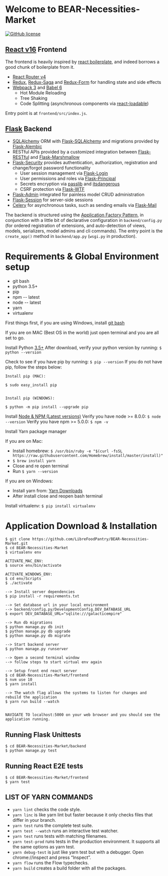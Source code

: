 # Welcome to BEAR-Necessities-Market
[![GitHub license](https://img.shields.io/badge/license-GPL%20V3-blue.svg)](https://github.com/LibreFoodPantry/BEAR-Necessities-Market/blob/master/LICENSE.md)

## [React v16](https://facebook.github.io/react/) Frontend

The frontend is heavily inspired by [react boilerplate](https://github.com/react-boilerplate/react-boilerplate), and indeed borrows a good chunk of boilerplate from it.

- [React Router v4](https://reacttraining.com/react-router/web)
- [Redux](http://redux.js.org/), [Redux-Saga](https://redux-saga.js.org/) and [Redux-Form](https://redux-form.com) for handling state and side effects
- [Webpack 3](https://webpack.js.org/) and [Babel 6](https://babeljs.io/)
   - Hot Module Reloading
   - Tree Shaking
   - Code Splitting (asynchronous components via [react-loadable](https://github.com/thejameskyle/react-loadable))

Entry point is at `frontend/src/index.js`.

## [Flask](http://flask.pocoo.org/) Backend

- [SQLAlchemy](http://docs.sqlalchemy.org/en/rel_1_1/) ORM with [Flask-SQLAlchemy](http://flask-sqlalchemy.pocoo.org/2.2/) and migrations provided by [Flask-Alembic](https://flask-alembic.readthedocs.io/en/stable/)
- RESTful APIs provided by a customized integration between [Flask-RESTful](http://flask-restful.readthedocs.io/en/latest/) and [Flask-Marshmallow](http://flask-marshmallow.readthedocs.io/en/latest/)
- [Flask-Security](https://flask-security.readthedocs.io/en/latest/) provides authentication, authorization, registration and change/forgot password functionality
   - User session management via [Flask-Login](https://flask-login.readthedocs.io/en/latest/)
   - User permissions and roles via [Flask-Principal](https://pythonhosted.org/Flask-Principal/)
   - Secrets encryption via [passlib](https://passlib.readthedocs.io/en/stable/) and [itsdangerous](https://pythonhosted.org/itsdangerous/)
   - CSRF protection via [Flask-WTF](https://flask-wtf.readthedocs.io/en/stable/)
- [Flask-Admin](https://flask-admin.readthedocs.io/en/latest/) integrated for painless model CRUD administration
- [Flask-Session](http://pythonhosted.org/Flask-Session/) for server-side sessions
- [Celery](http://www.celeryproject.org/) for asynchronous tasks, such as sending emails via [Flask-Mail](https://pythonhosted.org/Flask-Mail/)

The backend is structured using the [Application Factory Pattern](http://flask.pocoo.org/docs/0.12/patterns/appfactories/), in conjunction with a little bit of declarative configuration in `backend/config.py` (for ordered registration of extensions, and auto-detection of views, models, serializers, model admins and cli commands). The entry point is the `create_app()` method in `backend/app.py` (`wsgi.py` in production).


# Requirements & Global Environment setup

* git bash
* python 3.5+
* pip
* npm -- latest
* node -- latest
* yarn
* virtualenv


First things first, if you are using Windows, install [git bash](https://gitforwindows.org/)

If you are on MAC (Best OS in the world) just open terminal and you are all set to go.


Install Python [3.5+](https://www.python.org/downloads/)
    After download, verify your python version by running: `$ python --version`


Check to see if you have pip by running: `$ pip --version`
If you do not have pip, follow the steps below:


    Install pip (MAC):
    
    $ sudo easy_install pip
    
    
    Install pip (WINDOWS):
    
    $ python -m pip install --upgrade pip


Install [Node & NPM (Latest versions)](https://nodejs.org/en/download/)
Verify you have node >= 8.0.0: `$ node --version`
Verify you have npm >= 5.0.0: `$ npm -v`
    

Install Yarn package manager

If you are on Mac:
* Install homebrew: `$ /usr/bin/ruby -e "$(curl -fsSL https://raw.githubusercontent.com/Homebrew/install/master/install)"`
* `$ brew install yarn`   
* Close and re open terminal
* Run `$ yarn --version` 


If you are on Windows:
* Install yarn from: [Yarn Downloads](https://yarnpkg.com/en/)
* After install close and reopen bash terminal



Install virtualenv:
`$ pip install virtualenv`


# Application Download & Installation

```
$ git clone https://github.com/LibreFoodPantry/BEAR-Necessities-Market.git
$ cd BEAR-Necessities-Market
$ virtualenv env

ACTIVATE_MAC_ENV:
$ source env/bin/activate

ACTIVATE_WINDOWS_ENV:
$ cd env/Scripts
$ ./activate

--> Install server dependencies
$ pip install -r requirements.txt

--> Set database url in your local environment
--> backend/config.py/DevelopmentConfig.DEV_DATABASE_URL
$ export DEV_DATABASE_URL="sqlite:///galacticempire"

--> Run db migrations
$ python manage.py db init
$ python manage.py db upgrade
$ python manage.py db migrate

--> Start backend server
$ python manage.py runserver

--> Open a second terminal window
--> follow steps to start virtual env again

--> Setup front end react server
$ cd BEAR-Necessities-Market/frontend
$ nvm use 10
$ yarn install

--> The watch flag allows the systems to listen for changes and rebuild the application
$ yarn run build --watch 


NAVIGATE TO localhost:5000 on your web browser and you should see the application running.
```

## Running Flask Unittests
```
$ cd BEAR-Necessities-Market/backend
$ python manage.py test
```

## Running React E2E tests
```
$ cd BEAR-Necessities-Market/frontend
$ yarn test
```


## LIST OF YARN COMMANDS

* `yarn lint` checks the code style.
* `yarn linc` is like yarn lint but faster because it only checks files that differ in your branch.
* `yarn test` runs the complete test suite.
* `yarn test --watch` runs an interactive test watcher.
* `yarn test` <pattern> runs tests with matching filenames.
* `yarn test-prod` runs tests in the production environment. It supports all the same options as yarn test.
* `yarn debug-test` is just like yarn test but with a debugger. Open chrome://inspect and press “Inspect”.
* `yarn flow` runs the Flow typechecks.
* `yarn build` creates a build folder with all the packages.
